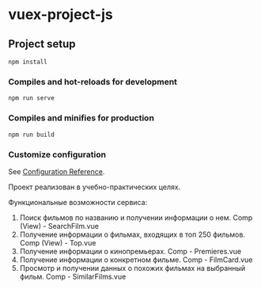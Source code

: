 # vuex-project-js

## Project setup
```
npm install
```

### Compiles and hot-reloads for development
```
npm run serve
```

### Compiles and minifies for production
```
npm run build
```

### Customize configuration
See [Configuration Reference](https://cli.vuejs.org/config/).

Проект реализован в учебно-практических целях. 

Функциональные возможности сервиса:
1. Поиск фильмов по названию и получении информации о нем.
   Comp (View) - SearchFilm.vue
2. Получение информации о фильмах, входящих в топ 250 фильмов.
   Comp (View) - Top.vue
3. Получение информации о кинопремьерах.
   Comp - Premieres.vue
4. Получение информации о конкретном фильме.
   Comp - FilmCard.vue
5. Просмотр и получении данных о похожих фильмах на выбранный фильм.
   Comp - SimilarFilms.vue